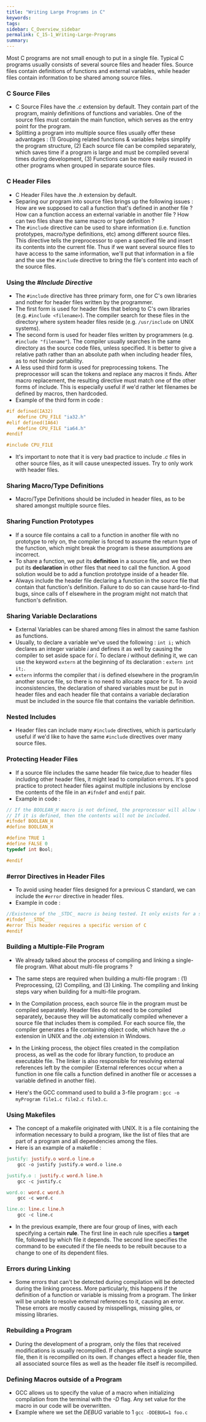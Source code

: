 ```yaml
---
title: "Writing Large Programs in C"
keywords:
tags:
sidebar: C_Overview_sidebar
permalink: C_15-1_Writing-Large-Programs
summary:
---
```


Most C programs are not small enough to put in a single file. Typical C programs usually consists of several source files and header files. Source files contain definitions of functions and external variables, while header files contain information to be shared among source files.

### C Source Files
- C Source Files have the *.c* extension by default. They contain part of the program, mainly definitions of functions and variables. One of the source files must contain the main function, which serves as the entry point for the program.
- Splitting a program into multiple source files usually offer these advantages : (1) Grouping related functions & variables helps simplify the program structure, (2) Each source file can be compiled separately, which saves time if a program is large and must be compiled several times during development, (3) Functions can be more easily reused in other programs when grouped in separate source files.

### C Header Files
- C Header Files have the *.h* extension by default.
- Separing our program into source files brings up the following issues : How are we supposed to call a function that's defined in another file ? How can a function access an external variable in another file ? How can two files share the same macro or type definition ?
- The ```#include``` directive can be used to share information (i.e. function prototypes, macro/type definitions, etc) among different source files. This directive tells the preprocessor to open a specified file and insert its contents into the current file. Thus if we want several source files to have access to the same information, we'll put that information in a file and the use the ```#include``` directive to bring the file's content into each of the source files.

### Using the *#Include Directive*

- The ```#include``` directive has three primary form, one for C's own libraries and nother for header files written by the programmer.
- The first form is used for header files that belong to C's own libraries (e.g. ```#include <filename>```). The compiler search for these files in the directory where system header files reside (e.g. ```/usr/include``` on UNIX systems).
- The second form is used for header files written by programmers (e.g. ```#include "filename"```). The compiler usually searches in the same directory as the source code files, unless specified. It is better to give a relative path rather than an absolute path when including header files, as to not hinder portability.
- A less used third form is used for preprocessing tokens. The preprocessor will scan the tokens and replace any macros it finds. After macro replacement, the resulting directive must match one of the other forms of include. This is especially useful if we'd rather let filenames be defined by macros, then hardcoded.
- Example of the third form in code :

```c
#if defined(IA32)
    #define CPU_FILE "ia32.h"
#elif defined(IA64)
    #define CPU_FILE "ia64.h"
#endif

#include CPU_FILE
```

- It's important to note that it is very bad practice to include *.c* files in other source files, as it will cause unexpected issues. Try to only work with header files.

### Sharing Macro/Type Definitions
- Macro/Type Definitions should be included in header files, as to be shared amongst multiple source files.

### Sharing Function Prototypes
- If a source file contains a call to a function in another file with no prototype to rely on, the compiler is forced to assume the return type of the function, which might break the program is these assumptions are incorrect.
- To share a function, we put its **definition** in a source file, and we then put its **declaration** in other files that need to call the function. A good solution would be to add a function prototype inside of a header file. 
- Always include the header file declaring a function in the source file that contain that function's definition. Failure to do so can cause hard-to-find bugs, since calls of f elsewhere in the program might not match that function's definition.

### Sharing Variable Declarations
- External Variables can be shared among files in almost the same fashion as functions.
- Usually, to declare a variable we've used the following : ```int i;``` which declares an integer variable *i* and defines it as well by causing the compiler to set aside space for *i*. To declare *i* without defining it, we can use the keyword ```extern``` at the beginning of its declaration : ```extern int it;```.
- ```extern``` informs the compiler that *i* is defined elsewhere in the program/in another source file, so there is no need to allocate space for it. To avoid inconsistencies, the declaration of shared variables must be put in header files and each header file that contains a variable declaration must be included in the source file that contains the variable definition.

### Nested Includes
- Header files can include many ```#include``` directives, which is particularly useful if we'd like to have the same ```#include``` directives over many source files.

### Protecting Header Files
- If a source file includes the same header file twice,due to header files including other header files, it might lead to compilation errors. It's good practice to protect header files against multiple inclusions by enclose the contents of the file in an ```#ifndef``` and ```endif``` pair.
- Example in code :

```c
// If the BOOLEAN_H macro is not defined, the preprocessor will allow the lines between #ifndef and #endif to stay.
// If it is defined, then the contents will not be included.
#ifndef BOOLEAN_H
#define BOOLEAN_H

#define TRUE 1
#define FALSE 0
typedef int Bool;

#endif
```

### #error Directives in Header Files
- To avoid using header files designed for a previous C standard, we can include the ```#error``` directive in header files.
- Example in code :
```c
//Existence of the _STDC_ macro is being tested. It only exists for a specific version of the C standard.
#ifndef __STDC__
#error This header requires a specific version of C
#endif
```

### Building a Multiple-File Program
- We already talked about the process of compiling and linking a single-file program. What about multi-file programs ?

- The same steps are required when building a multi-file program : (1) Preprocessing, (2) Compiling, and (3) Linking. The compiling and linking steps vary when building for a multi-file program.

- In the Compilation process, each source file in the program must be compiled separately. Header files do not need to be compiled separately, because they will be automatically compiled whenever a source file that includes them is compiled. For each source file, the compiler generates a file containing object code, which have the *.o* extension in UNIX and the *.obj* extension in Windows.

- In the Linking process, the object files created in the compilation process, as well as the code for library function, to produce an executable file. The linker is also responsible for resolving external references left by the compiler (External references occur when a function in one file calls a function defined in another file or accesses a variable defined in another file).

- Here's the GCC command used to build a 3-file program : ```gcc -o myProgram file1.c file2.c file3.c```.

### Using Makefiles
- The concept of a makefile originated with UNIX. It is a file containing the information necessary to build a program, like the list of files that are part of a program and all dependencies among the files.
- Here is an example of a makefile :

```makefile
justify: justify.o word.o line.o
    gcc -o justify justify.o word.o line.o

justify.o : justify.c word.h line.h
    gcc -c justify.c

word.o: word.c word.h
    gcc -c word.c

line.o: line.c line.h
    gcc -c line.c
```

- In the previous example, there are four group of lines, with each specifying a certain **rule**. The first line in each rule specifies a **target** file, followed by which file it depends. The second line specifies the command to be executed if the file needs to be rebuilt because to a change to one of its dependent files.

### Errors during Linking
- Some errors that can't be detected during compilation will be detected during the linking process. More particularly, this happens if the definition of a function or variable is missing from a program. The linker will be unable to resolve external references to it, causing an error. These errors are mostly caused by misspellings, missing giles, or missing libraries.

### Rebuilding a Program
- During the development of a program, only the files that received modifications is usually recompilled. If changes affect a single source file, then it is recompilled on its own. If changes effect a header file, then all associated source files as well as the header file itself is recompilled.

### Defining Macros outside of a Program
- GCC allows us to specify the value of a macro when initializing compilation from the terminal with the *-D* flag. Any set value for the macro in our code will be overwritten.
- Example where we set the *DEBUG* variable to 1 ```gcc -DDEBUG=1 foo.c```